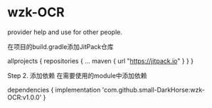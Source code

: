 # wzk-OCR
provider  help and use for other people.

在项目的build.gradle添加JitPack仓库

allprojects {
    repositories {
        ...
        maven { url "https://jitpack.io" }
    }
}


Step 2. 添加依赖
在需要使用的module中添加依赖

dependencies {
	implementation 'com.github.small-DarkHorse:wzk-OCR:v1.0.0'
}
